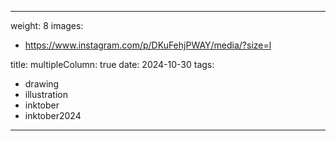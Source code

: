 
---
weight: 8
images:
- https://www.instagram.com/p/DKuFehjPWAY/media/?size=l

title:
multipleColumn: true
date: 2024-10-30
tags:
- drawing
- illustration
- inktober
- inktober2024
---


